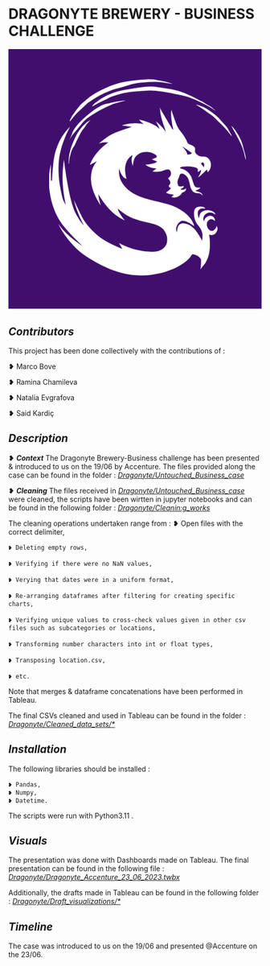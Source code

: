 
# DRAGONYTE BREWERY - BUSINESS CHALLENGE

![Dragonyte logo (Image)](dragonyte_logo.png)

## *Contributors*

This project has been done collectively with the contributions of : 

❥ Marco Bove

❥ Ramina Chamileva

❥ Natalia Evgrafova

❥ Said Kardiç


## *Description*

❥ ***Context***
The Dragonyte Brewery-Business challenge has been presented & introduced to us on the 19/06 by Accenture. The files provided along the case can be found in the folder : 
<u>*Dragonyte/Untouched_Business_case*</u>

❥ ***Cleaning***
The files received in <u>*Dragonyte/Untouched_Business_case*</u> were cleaned, the scripts have been wirtten in jupyter notebooks and can be found in the following folder : 
<u>*Dragonyte/Cleanin:g_works*</u>

The cleaning operations undertaken range from :
    ❥ Open files with the correct delimiter, 
    
    ❥ Deleting empty rows, 
    
    ❥ Verifying if there were no NaN values,
    
    ❥ Verying that dates were in a uniform format,
    
    ❥ Re-arranging dataframes after filtering for creating specific charts,
    
    ❥ Verifying unique values to cross-check values given in other csv files such as subcategories or locations,
    
    ❥ Transforming number characters into int or float types,
    
    ❥ Transposing location.csv,
    
    ❥ etc.

Note that merges & dataframe concatenations have been performed in Tableau.

The final CSVs cleaned and used in Tableau can be found in the folder : 
    <u>*Dragonyte/Cleaned_data_sets/\**</u>

## *Installation*

The following libraries should be installed : 
    
    ❥ Pandas,
    ❥ Numpy,
    ❥ Datetime.

The scripts were run with Python3.11 .

## *Visuals*

The presentation was done with Dashboards made on Tableau. The final presentation can be found in the following file : 
    <u>*Dragonyte/Dragonyte_Accenture_23_06_2023.twbx*</u>

Additionally, the drafts made in Tableau can be found in the following folder : 
    <u>*Dragonyte/Draft_visualizations/\**</u>


## *Timeline*

The case was introduced to us on the 19/06 and presented @Accenture on the 23/06.

